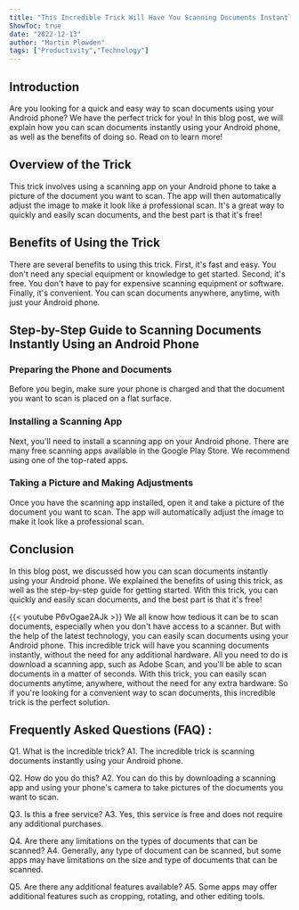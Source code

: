```yaml
---
title: "This Incredible Trick Will Have You Scanning Documents Instantly Using Your Android Phone!"
ShowToc: true 
date: "2022-12-13"
author: "Martin Plowden" 
tags: ["Productivity","Technology"]
---
```

## Introduction

Are you looking for a quick and easy way to scan documents using your Android phone? We have the perfect trick for you! In this blog post, we will explain how you can scan documents instantly using your Android phone, as well as the benefits of doing so. Read on to learn more!

## Overview of the Trick

This trick involves using a scanning app on your Android phone to take a picture of the document you want to scan. The app will then automatically adjust the image to make it look like a professional scan. It's a great way to quickly and easily scan documents, and the best part is that it's free!

## Benefits of Using the Trick

There are several benefits to using this trick. First, it's fast and easy. You don't need any special equipment or knowledge to get started. Second, it's free. You don't have to pay for expensive scanning equipment or software. Finally, it's convenient. You can scan documents anywhere, anytime, with just your Android phone.

## Step-by-Step Guide to Scanning Documents Instantly Using an Android Phone

### Preparing the Phone and Documents

Before you begin, make sure your phone is charged and that the document you want to scan is placed on a flat surface.

### Installing a Scanning App

Next, you'll need to install a scanning app on your Android phone. There are many free scanning apps available in the Google Play Store. We recommend using one of the top-rated apps.

### Taking a Picture and Making Adjustments

Once you have the scanning app installed, open it and take a picture of the document you want to scan. The app will automatically adjust the image to make it look like a professional scan.

## Conclusion

In this blog post, we discussed how you can scan documents instantly using your Android phone. We explained the benefits of using this trick, as well as the step-by-step guide for getting started. With this trick, you can quickly and easily scan documents, and the best part is that it's free!

{{< youtube P6vOgae2AJk >}} 
We all know how tedious it can be to scan documents, especially when you don't have access to a scanner. But with the help of the latest technology, you can easily scan documents using your Android phone. This incredible trick will have you scanning documents instantly, without the need for any additional hardware. All you need to do is download a scanning app, such as Adobe Scan, and you'll be able to scan documents in a matter of seconds. With this trick, you can easily scan documents anytime, anywhere, without the need for any extra hardware. So if you're looking for a convenient way to scan documents, this incredible trick is the perfect solution.

## Frequently Asked Questions (FAQ) :
Q1. What is the incredible trick?
A1. The incredible trick is scanning documents instantly using your Android phone. 

Q2. How do you do this?
A2. You can do this by downloading a scanning app and using your phone's camera to take pictures of the documents you want to scan.

Q3. Is this a free service?
A3. Yes, this service is free and does not require any additional purchases.

Q4. Are there any limitations on the types of documents that can be scanned?
A4. Generally, any type of document can be scanned, but some apps may have limitations on the size and type of documents that can be scanned.

Q5. Are there any additional features available?
A5. Some apps may offer additional features such as cropping, rotating, and other editing tools.


